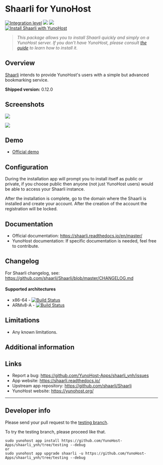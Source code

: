 # Shaarli for YunoHost

[![Integration level](https://dash.yunohost.org/integration/shaarli.svg)](https://dash.yunohost.org/appci/app/shaarli) ![](https://ci-apps.yunohost.org/ci/badges/shaarli.status.svg) ![](https://ci-apps.yunohost.org/ci/badges/shaarli.maintain.svg)  
[![Install Shaarli with YunoHost](https://install-app.yunohost.org/install-with-yunohost.png)](https://install-app.yunohost.org/?app=shaarli)

> *This package allows you to install Shaarli quickly and simply on a YunoHost server.
If you don't have YunoHost, please consult [the guide](https://yunohost.org/#/install) to learn how to install it.*

## Overview
[Shaarli](https://github.com/shaarli/Shaarli) intends to provide YunoHost's users with a simple but advanced bookmarking service.

**Shipped version:** 0.12.0

## Screenshots

![](https://i.imgur.com/zGF4d6L.jpg)

![](https://i.imgur.com/27wYsbC.png)

## Demo

* [Official demo](https://demo.shaarli.org/)

## Configuration

During the installation app will prompt you to install itself as public or private, if you choose public then anyone (not just YunoHost users) would be able to access your Shaarli instance.

After the installation is complete, go to the domain where the Shaarli is installed and create your account. After the creation of the account the registration will be locked.

## Documentation

 * Official documentation: https://shaarli.readthedocs.io/en/master/
 * YunoHost documentation: If specific documentation is needed, feel free to contribute.

## Changelog

For Shaarli changelog, see: https://github.com/shaarli/Shaarli/blob/master/CHANGELOG.md

#### Supported architectures

* x86-64 - [![Build Status](https://ci-apps.yunohost.org/ci/logs/shaarli%20%28Apps%29.svg)](https://ci-apps.yunohost.org/ci/apps/shaarli/)
* ARMv8-A - [![Build Status](https://ci-apps-arm.yunohost.org/ci/logs/shaarli%20%28Apps%29.svg)](https://ci-apps-arm.yunohost.org/ci/apps/shaarli/)

## Limitations

* Any known limitations.

## Additional information

## Links

 * Report a bug: https://github.com/YunoHost-Apps/shaarli_ynh/issues
 * App website: https://shaarli.readthedocs.io/
 * Upstream app repository: https://github.com/shaarli/Shaarli
 * YunoHost website: https://yunohost.org/

---

## Developer info

Please send your pull request to the [testing branch](https://github.com/YunoHost-Apps/shaarli_ynh/tree/testing).

To try the testing branch, please proceed like that.
```
sudo yunohost app install https://github.com/YunoHost-Apps/shaarli_ynh/tree/testing --debug
or
sudo yunohost app upgrade shaarli -u https://github.com/YunoHost-Apps/shaarli_ynh/tree/testing --debug
```

